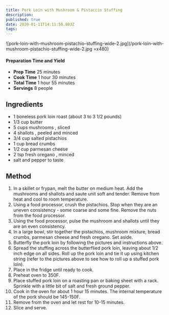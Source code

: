 ```yaml
---
title: Pork Loin with Mushroom & Pistaccio Stuffing
description: 
published: true
date: 2020-01-11T14:11:58.803Z
tags: 
---
```


![pork-loin-with-mushroom-pistachio-stuffing-wide-2.jpg](/pork-loin-with-mushroom-pistachio-stuffing-wide-2.jpg =x480)
&nbsp;  
#### Preparation Time and Yield

- **Prep Time** 25 minutes
- **Cook Time** 1 hour 30 minutes
- **Total Time** 1 hour 55 minutes
- **Servings** 8 people
  &nbsp;

## Ingredients

- 1 boneless pork loin roast (about 3 to 3 1/2 pounds)
- 1/3 cup butter
- 5 cups mushrooms , sliced
- 4 shallots , peeled and minced
- 3/4 cup salted pistachios
- 1 cup bread crumbs
- 1/2 cup parmesan cheese
- 2 tsp fresh oregano , minced
- salt and pepper to taste
  &nbsp;

## Method

1. In a skillet or frypan, melt the butter on medium heat. Add the mushrooms and shallots and saute unit soft and tender. Remove from heat and cool to room temperature.
2. Using a food processor, crush the pistachios. Stop when they are an uneven consistency - some coarse and some fine. Remove the nuts from the food processor.
3. Using the food processor, pulse the mushroom and shallots until they are an even consistency.
4. In a large bowl, stir together the pistachios, mushroom mixture, bread crumbs, parmesan cheese and fresh oregano. Set aside.
5. Butterfly the pork loin by following the pictures and instructions above.
6. Spread the stuffing across the butterflied pork loin, leaving about 1/2 inch edge on all sides. Roll up the pork loin and tie it up using kitchen string (refer to the pictures above to see how to roll up a stuffed pork loin).
7. Place in the fridge until ready to cook.
8. Preheat oven to 350F.
9. Place stuffed pork loin on a roasting pan or baking sheet with a rack. Sprinkle with a little bit of salt and fresh ground pepper.
10. Cook in the oven for about 1 hour 15 minutes. The internal temperature of the pork should be 145-150F.
11. Remove from the oven and let rest for 10-15 minutes.
12. Slice and serve.
